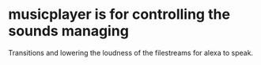# musicplayer is for controlling the sounds managing
Transitions and lowering the loudness of the filestreams for alexa to speak.
